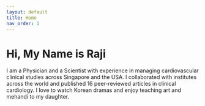 ```yaml
---
layout: default
title: Home
nav_order: 1
---
```


# Hi, My Name is Raji


I am a Physician and a Scientist with experience in managing cardiovascular clinical studies across Singapore and the USA. I collaborated with institutes across the world and published 16 peer-reviewed articles in clinical cardiology. I love to watch Korean dramas and enjoy teaching art and mehandi to my daughter.

